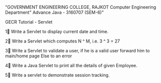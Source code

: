 "GOVERNMENT ENGINEERING COLLEGE, RAJKOT
Computer Engineering Department"
Advance Java - 3160707 (SEM-6)"


GECR Tutorial - Servlet 

1 Write a Servlet to display current date and time. 

2 Write a Servlet which computes N ^ M, i.e. 3 ^ 3 = 27

3 Write a Servlet to validate a user, if he is a valid user forward him to main/home page Else to an error                                
  

4 Write a Java Servlet to print all the details of given Employee.

5 Write a servlet to demonstrate session tracking.
